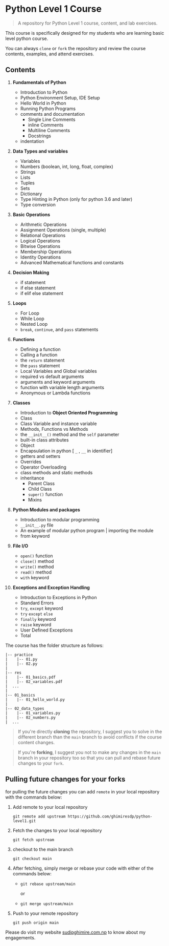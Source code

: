 # Python Level 1 Course

> A repository for Python Level 1 course, content, and lab exercises.

This course is specifically designed for my students who are learning basic level python course.

You can always `clone` or `fork` the repository and review the course contents, examples, and attend exercises.

## Contents

1. **Fundamentals of Python**
    - Introduction to Python
    - Python Environment Setup, IDE Setup
    - Hello World in Python
    - Running Python Programs
    - comments and documentation
      - Single Line Comments
      - inline Comments
      - Multiline Comments
      - Docstrings
    - indentation

2. **Data Types and variables**
    - Variables
    - Numbers (boolean, int, long, float, complex)
    - Strings
    - Lists
    - Tuples
    - Sets
    - Dictionary
    - Type Hinting in Python (only for python 3.6 and later)
    - Type conversion

3. **Basic Operations**
    - Arithmetic Operations
    - Assignment Operations (single, multiple)
    - Relational Operations
    - Logical Operations
    - Bitwise Operations
    - Membership Operations
    - Identity Operations
    - Advanced Mathematical functions and constants

4. **Decision Making**
    - if statement
    - if else statement
    - if elif else statement

5. **Loops**
    - For Loop
    - While Loop
    - Nested Loop
    - `break`, `continue`, and `pass` statements

6. **Functions**
    - Defining a function
    - Calling a function
    - the `return` statement
    - the `pass` statement
    - Local Variables and Global variables
    - required vs default arguments
    - arguments and keyword arguments
    - function with variable length arguments
    - Anonymous or Lambda functions

7. **Classes**
    - Introduction to **Object Oriented Programming**
    - Class
    - Class Variable and instance variable
    - Methods,  Functions vs Methods
    - the `__init__()` method and the `self` parameter
    - built-in class attributes
    - Object
    - Encapsulation in python [ `_` , `__` in identifier]
    - getters and setters
    - Overrides
    - Operator Overloading
    - class methods and static methods
    - inheritance
      - Parent Class
      - Child Class
      - `super()` function
      - Mixins

8. **Python Modules and packages**
    - Introduction to modular programming
    - `__init__.py` file
    - An example of modular python program | importing the module
    - from keyword

9. **File I/O**
   - `open()` function
   - `close()` method
   - `write()` method
   - `read()` method
   - `with` keyword

10. **Exceptions and Exception Handling**
    - Introduction to Exceptions in Python
    - Standard Errors
    - `try`, `except` keyword
    - `try` `except` `else`
    - `finally` keyword
    - `raise` keyword
    - User Defined Exceptions
    - Total

The course has the folder structure as follows:

```
|-- practice
|    |-- 01.py
|    |-- 02.py
|
|-- res
|    |-- 01_basics.pdf
|    |-- 02_variables.pdf
|  ...
|
|-- 01_basics
|    |-- 01_hello_world.py
|
|-- 02_data_types
|    |-- 01_variables.py
|    |-- 02_numbers.py
|  ...

```

> If you're directly **cloning** the repository, I suggest you to solve in the different branch than the `main` branch to avoid conflicts if the course content changes.



> If you're **forking**, I suggest you not to make any changes in the `main` branch in your repository too so that you can pull and rebase future changes to your `fork`.

## Pulling future changes for your forks

for pulling the future changes you can add `remote` in your local repository with the commands below:

1. Add remote to your local repository
    ```
    git remote add upstream https://github.com/ghimiresdp/python-level1.git

    ```

1. Fetch the changes to your local repository

    ```
    git fetch upstream
    ```

1. checkout to the main branch

    ```
    git checkout main
    ```


1. After fetching, simply merge or rebase your code with either of the commands below:

    - ```
      git rebase upstream/main
      ```
      or
    - ```
      git merge upstream/main
      ```


1. Push to your remote repository

    ```
    git push origin main
    ```

Please do visit my website [sudipghimire.com.np](https://sudipghimire.com.np) to know about my engagements.
